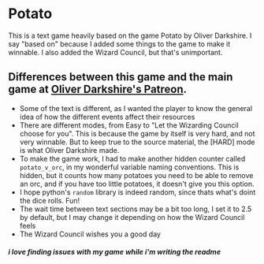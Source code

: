 # Potato
This is a text game heavily based on the game Potato by Oliver Darkshire. I say "based on" because I added some things to the game to make it winnable. I also added the Wizard Council, but that's unimportant. 

## Differences between this game and the main game at [Oliver Darkshire's Patreon](https://www.patreon.com/deathbybadger).
* Some of the text is different, as I wanted the player to know the general idea of how the different events affect their resources
* There are different modes, from Easy to "Let the Wizarding Council choose for you". This is because the game by itself is very hard, and not very winnable. But to keep true to the source material, the [HARD] mode is what Oliver Darkshire made.
* To make the game work, I had to make another hidden counter called `potato_v_orc`, in my wonderful variable naming conventions. This is hidden, but it counts how many potatoes you need to be able to remove an orc, and if you have too little potatoes, it doesn't give you this option. 
* I hope python's `random` library is indeed random, since thats what's doint the dice rolls. Fun!
* The wait time between text sections may be a bit too long, I set it to 2.5 by default, but I may change it depending on how the Wizard Council feels
* The Wizard Council wishes you a good day

##### i love finding issues with my game while i'm writing the readme
